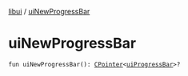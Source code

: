 [libui](index.md) / [uiNewProgressBar](./ui-new-progress-bar.md)

# uiNewProgressBar

`fun uiNewProgressBar(): `[`CPointer`](../kotlinx.cinterop/-c-pointer/index.md)`<`[`uiProgressBar`](ui-progress-bar.md)`>?`